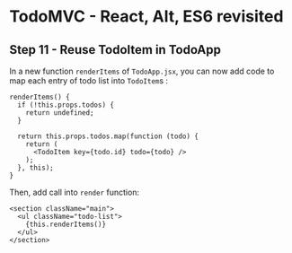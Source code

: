 
# TodoMVC - React, Alt, ES6 revisited


## Step 11 - Reuse TodoItem in TodoApp

In a new function `renderItems` of `TodoApp.jsx`, you can now add code to map each entry of todo list into `TodoItem`s :

``` 
renderItems() {
  if (!this.props.todos) {
    return undefined;
  }
  
  return this.props.todos.map(function (todo) {
    return (
      <TodoItem key={todo.id} todo={todo} />
    );
  }, this);
}
```

Then, add call into `render` function:

```
<section className="main">
  <ul className="todo-list">
    {this.renderItems()}
  </ul>
</section>
```

